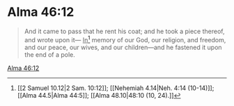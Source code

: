 # Alma 46:12

> And it came to pass that he rent his coat; and he took a piece thereof, and wrote upon it— <u>In</u>[^a] memory of our God, our religion, and freedom, and our peace, our wives, and our children—and he fastened it upon the end of a pole.

[Alma 46:12](https://www.churchofjesuschrist.org/study/scriptures/bofm/alma/46?lang=eng&id=p12#p12)


[^a]: [[2 Samuel 10.12|2 Sam. 10:12]]; [[Nehemiah 4.14|Neh. 4:14 (10-14)]]; [[Alma 44.5|Alma 44:5]]; [[Alma 48.10|48:10 (10, 24).]]
